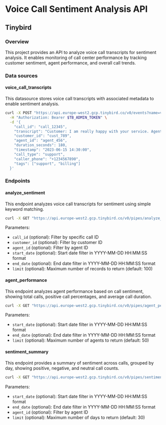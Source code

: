 
# Voice Call Sentiment Analysis API

## Tinybird

### Overview
This project provides an API to analyze voice call transcripts for sentiment analysis. It enables monitoring of call center performance by tracking customer sentiment, agent performance, and overall call trends.

### Data sources

#### voice_call_transcripts
This datasource stores voice call transcripts with associated metadata to enable sentiment analysis.

```bash
curl -X POST "https://api.europe-west2.gcp.tinybird.co/v0/events?name=voice_call_transcripts" \
  -H "Authorization: Bearer $TB_ADMIN_TOKEN" \
  -d '{
    "call_id": "call_12345",
    "transcript": "Customer: I am really happy with your service. Agent: Thank you for your feedback!",
    "customer_id": "cust_789",
    "agent_id": "agent_456",
    "duration_seconds": 180,
    "timestamp": "2023-06-15 14:30:00",
    "call_type": "support",
    "caller_phone": "+1234567890",
    "tags": ["support", "billing"]
  }'
```

### Endpoints

#### analyze_sentiment
This endpoint analyzes voice call transcripts for sentiment using simple keyword matching.

```bash
curl -X GET "https://api.europe-west2.gcp.tinybird.co/v0/pipes/analyze_sentiment.json?token=$TB_ADMIN_TOKEN&call_id=call_12345&customer_id=cust_789&start_date=2023-01-01%2000:00:00&end_date=2023-12-31%2023:59:59"
```

Parameters:
- `call_id` (optional): Filter by specific call ID
- `customer_id` (optional): Filter by customer ID
- `agent_id` (optional): Filter by agent ID
- `start_date` (optional): Start date filter in YYYY-MM-DD HH:MM:SS format
- `end_date` (optional): End date filter in YYYY-MM-DD HH:MM:SS format
- `limit` (optional): Maximum number of records to return (default: 100)

#### agent_performance
This endpoint analyzes agent performance based on call sentiment, showing total calls, positive call percentages, and average call duration.

```bash
curl -X GET "https://api.europe-west2.gcp.tinybird.co/v0/pipes/agent_performance.json?token=$TB_ADMIN_TOKEN&start_date=2023-01-01%2000:00:00&end_date=2023-12-31%2023:59:59"
```

Parameters:
- `start_date` (optional): Start date filter in YYYY-MM-DD HH:MM:SS format
- `end_date` (optional): End date filter in YYYY-MM-DD HH:MM:SS format
- `limit` (optional): Maximum number of agents to return (default: 50)

#### sentiment_summary
This endpoint provides a summary of sentiment across calls, grouped by day, showing positive, negative, and neutral call counts.

```bash
curl -X GET "https://api.europe-west2.gcp.tinybird.co/v0/pipes/sentiment_summary.json?token=$TB_ADMIN_TOKEN&start_date=2023-01-01%2000:00:00&end_date=2023-12-31%2023:59:59&agent_id=agent_456"
```

Parameters:
- `start_date` (optional): Start date filter in YYYY-MM-DD HH:MM:SS format
- `end_date` (optional): End date filter in YYYY-MM-DD HH:MM:SS format
- `agent_id` (optional): Filter by agent ID
- `limit` (optional): Maximum number of days to return (default: 30)
